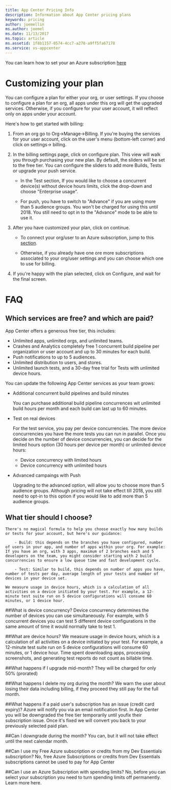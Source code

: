 ```yaml
---
title: App Center Pricing Info
description: Information about App Center pricing plans
keywords: pricing
author: joemellin
ms.author: joemel
ms.date: 11/13/2017
ms.topic: article
ms.assetid: 1f8b1157-0574-4cc7-a278-a9ff5fa67178
ms.service: vs-appcenter
---
```


You can learn how to set your an Azure subscription [here](/azure-subscriptions/index.md)


# Customizing your plan

You can configure a plan for either your org, or user settings. If you choose to configure a plan for an org, all apps under this org will get the upgraded services. Otherwise, if you configure for your user account, it will reflect only on apps under your account.

Here's how to get started with billing:

1. From an org go to Org->Manage->Billing. If you're buying the services for your user account, click on the user's menu (bottom-left corner) and click on settings-> billing.
   
   
1. In the billing settings page, click on configure plan.
This view will walk you through purchasing your new plan. By default, the sliders will be set to the free tier. 
You can configure the sliders to add more Builds, Tests or upgrade your push service. 

    - In the Test section, If you would like to choose a concurrent device(s) without device hours limits, click the drop-down and choose "Enterprise usage". 

    - For push, you have to switch to "Advance" if you are using more than 5 audience groups. You won't be charged for using this until 2018. You still need to opt in to the "Advance" mode to be able to use it.
 
1. After you have customized your plan, click on continue.

    - To connect your org/user to an Azure subscription, jump to this [section](../azure-subscriptions/index.md).

    - Otherwise, if you already have one ore more subscriptions associated to your org/user settings and you can choose which one to use for billing.

1.	If you're happy with the plan selected, click on Configure, and wait for the final screen.

# FAQ

## Which services are free? and which are paid?
  App Center offers a generous free tier, this includes: 
  - Unlimited apps, unlimited orgs, and unlimited teams.
  - Crashes and Analytics completely free 
  1 concurrent build pipeline per organization or user account and up to 30 minutes for each build.
  - Push notifications to up to 5 audiences.
  - Unlimited distribution to users, and stores.
  - Unlimited launch tests, and a 30-day free trial for Tests with unlimited device hours.

  You can update the following App Center services as your team grows: 

  - Additional concurrent build pipelines and build minutes

     You can purchase additional build pipeline concurrences wit unlimited build hours per month and each build can last up to 60 minutes.

  - Test on real devices 

    For the test service, you pay per device concurrencies. The more device concurrencies you have the more tests you can run in parallel. Once you decide on the number of device concurrencies, you can decide for the limited hours option (30 hours per device per month) or unlimited device hours:
    - Device concurrency with limited hours 
    - Device concurrency with unlimited hours

  - Advanced campaings with Push

    Upgrading to the advanced option, will allow you to choose more than 5 audience groups. Although pricing will not take effect till 2018, you still need to opt-in to this option if you would like to add more than 5 audience groups.

## What tier should I choose?
	There's no magical formula to help you choose exactly how many builds or tests for your account, but here's our guidance: 

		- Build: this depends on the branches you have configured, number of users in your app, and number of apps within your org. For example: If you have an org, with 3 apps, maximum of 2 branches each and 5 developers on the team, you might consider starting with 2 build concurrencies to ensure a low queue time and fast development cycle. 

		- Test: Similar to build, this depends on number of apps you have, number of tests per day, average length of your tests and number of devices in your device set. 

    We measure usage in device hours, which is a calculation of all activities on a device initiated by your test. For example, a 12-minute test suite run on 5 device configurations will consume 60 minutes, or 1 device hour. 
	
##What is device concurrency?
  Device concurrency determines the number of devices you can use simultaneously. For example, with 5 concurrent devices you can test 5 different device configurations in the same amount of time it would normally take to test 1.

##What are device hours?
We measure usage in device hours, which is a calculation of all activities on a device initiated by your test. For example, a 12-minute test suite run on 5 device configurations will consume 60 minutes, or 1 device hour. Time spent downloading apps, processing screenshots, and generating test reports do not count as billable time.

##What happens if I upgrade mid-month?
  They will be charged for only 50% (prorated)

##What happens I delete my org during the month?
  We warn the user about losing their data including billing, if they proceed they still pay for the full month.

##What happens if a paid user's subscription has an issue (credit card expiry)? 
  Azure will notify you via an email notification first. In App Center you will be downgraded the free tier temporarily until youfix their subscription issue. Once it's fixed we will convert you back to your previously selected paid plan.

##Can I downgrade during the month? 
  You can, but it will not take effect until the next calendar month. 

##Can I use my Free Azure subscription or credits from my Dev Essentials subscription?
  No, free Azure Subscriptions or credits from Dev Essentials subscriptions cannot be used to pay for App Center

##Can I use an Azure Subscription with spending limits?
  No, before you can select your subscription you need to turn spending limits off permanently. Learn more here.
